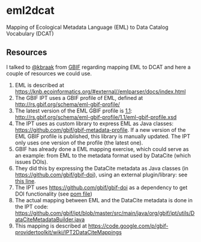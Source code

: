 # eml2dcat

Mapping of Ecological Metadata Language (EML) to Data Catalog Vocabulary (DCAT)

## Resources

I talked to [@kbraak](https://github.com/kbraak) from [GBIF](http://www.gbif.org) regarding mapping EML to DCAT and here a couple of resources we could use.

1. EML is described at https://knb.ecoinformatics.org/#external//emlparser/docs/index.html
2. The GBIF IPT uses a GBIF profile of EML, defined at http://rs.gbif.org/schema/eml-gbif-profile/
3. The latest version of the EML GBIF profile is [1.1](http://rs.gbif.org/schema/eml-gbif-profile/1.1/): http://rs.gbif.org/schema/eml-gbif-profile/1.1/eml-gbif-profile.xsd
4. The IPT uses as custom library to express EML as Java classes: https://github.com/gbif/gbif-metadata-profile. If a new version of the EML GBIF profile is published, this library is manually updated. The IPT only uses one version of the profile (the latest one).
5. GBIF has already done a EML mapping exercise, which could serve as an example: from EML to the metadata format used by DataCite (which issues DOIs).
6. They did this by expressing the DataCite metadata as Java classes (in https://github.com/gbif/gbif-doi), using an external plugin/library: see [this line](https://github.com/gbif/gbif-doi/blob/master/pom.xml#L91).
7. The IPT uses https://github.com/gbif/gbif-doi as a dependency to get DOI functionality (see [pom file](https://github.com/gbif/ipt/blob/master/pom.xml#L337))
8. The actual mapping between EML and the DataCite metadata is done in the IPT code: https://github.com/gbif/ipt/blob/master/src/main/java/org/gbif/ipt/utils/DataCiteMetadataBuilder.java
9. This mapping is described at https://code.google.com/p/gbif-providertoolkit/wiki/IPT2DataCiteMappings
